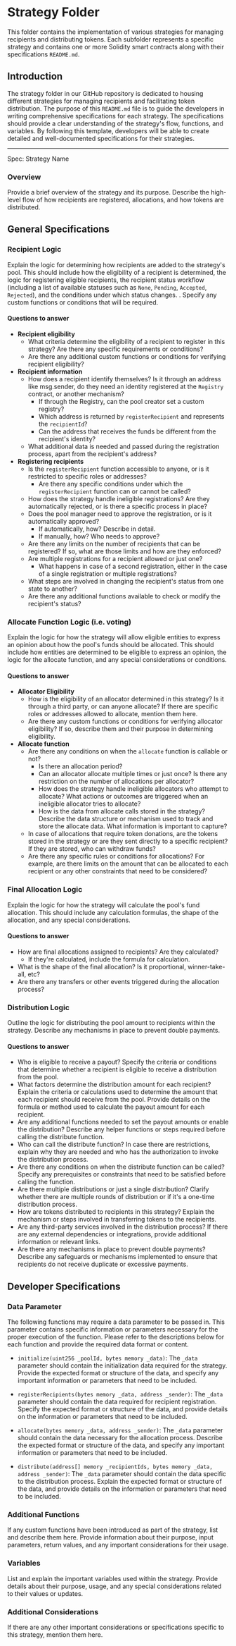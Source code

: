 # Strategy Folder

This folder contains the implementation of various strategies for managing recipients and distributing tokens. Each subfolder represents a specific strategy and contains one or more Solidity smart contracts along with their specifications `README.md`.

## Introduction

The strategy folder in our GitHub repository is dedicated to housing different strategies for managing recipients and facilitating token distribution. The purpose of this `README.md` file is to guide the developers in writing comprehensive specifications for each strategy. The specifications should provide a clear understanding of the strategy's flow, functions, and variables. By following this template, developers will be able to create detailed and well-documented specifications for their strategies.

----
Spec: Strategy Name

### Overview

Provide a brief overview of the strategy and its purpose. Describe the high-level flow of how recipients are registered, allocations, and how tokens are distributed.

## General Specifications

### Recipient Logic

Explain the logic for determining how recipients are added to the strategy's pool. This should include how the eligibility of a recipient is determined, the logic for registering eligible recipients, the recipient status workflow (including a list of available statuses such as `None`, `Pending`, `Accepted`, `Rejected`), and the conditions under which status changes. . Specify any custom functions or conditions that will be required. 

#### Questions to answer

- **Recipient eligibility**
    - What criteria determine the eligibility of a recipient to register in this strategy? Are there any specific requirements or conditions?
    - Are there any additional custom functions or conditions for verifying recipient eligibility?
- **Recipient information**
    - How does a recipient identify themselves? Is it through an address like msg.sender, do they need an identity registered at the `Registry` contract, or another mechanism? 
        - If through the Registry, can the pool creator set a custom registry?
        - Which address is returned by `registerRecipient` and represents the `recipientId`?
        - Can the address that receives the funds be different from the recipient's identity?
    - What additional data is needed and passed during the registration process, apart from the recipient's address?
- **Registering recipients**
    - Is the `registerRecipient` function accessible to anyone, or is it restricted to specific roles or addresses?
        - Are there any specific conditions under which the `registerRecipient` function can or cannot be called?
    - How does the strategy handle ineligible registrations? Are they automatically rejected, or is there a specific process in place?
    - Does the pool manager need to approve the registration, or is it automatically approved? 
        - If automatically, how? Describe in detail.
        - If manually, how? Who needs to approve?   
    - Are there any limits on the number of recipients that can be registered? If so, what are those limits and how are they enforced?
    - Are multiple registrations for a recipient allowed or just one?
        - What happens in case of a second registration, either in the case of a single registration or multiple registrations?
    - What steps are involved in changing the recipient's status from one state to another?
    - Are there any additional functions available to check or modify the recipient's status?

### Allocate Function Logic (i.e. voting)

Explain the logic for how the strategy will allow eligible entities to express an opinion about how the pool's funds should be allocated. This should include how entities are determined to be eligible to express an opinion, the logic for the allocate function, and any special considerations or conditions.

#### Questions to answer

- **Allocator Eligibility**
    - How is the eligibility of an allocator determined in this strategy? Is it through a third party, or can anyone allocate? If there are specific roles or addresses allowed to allocate, mention them here.
    - Are there any custom functions or conditions for verifying allocator eligibility? If so, describe them and their purpose in determining eligibility.
- **Allocate function**
    - Are there any conditions on when the `allocate` function is callable or not? 
        - Is there an allocation period?
        - Can an allocator allocate multiple times or just once? Is there any restriction on the number of allocations per allocator?
        - How does the strategy handle ineligible allocators who attempt to allocate? What actions or outcomes are triggered when an ineligible allocator tries to allocate?
        - How is the data from allocate calls stored in the strategy? Describe the data structure or mechanism used to track and store the allocate data. What information is important to capture?
    - In case of allocations that require token donations, are the tokens stored in the strategy or are they sent directly to a specific recipient? If they are stored, who can withdraw funds?
    - Are there any specific rules or conditions for allocations? For example, are there limits on the amount that can be allocated to each recipient or any other constraints that need to be considered?

### Final Allocation Logic

Explain the logic for how the strategy will calculate the pool's fund allocation. This should include any calculation formulas, the shape of the allocation, and any special considerations.

#### Questions to answer
- How are final allocations assigned to recipients? Are they calculated?
    - If they're calculated, include the formula for calculation. 
- What is the shape of the final allocation? Is it proportional, winner-take-all, etc?
- Are there any transfers or other events triggered during the allocation process?

### Distribution Logic

Outline the logic for distributing the pool amount to recipients within the strategy. Describe any mechanisms in place to prevent double payments.

#### Questions to answer

- Who is eligible to receive a payout? Specify the criteria or conditions that determine whether a recipient is eligible to receive a distribution from the pool.
- What factors determine the distribution amount for each recipient? Explain the criteria or calculations used to determine the amount that each recipient should receive from the pool. Provide details on the formula or method used to calculate the payout amount for each recipient.
- Are any additional functions needed to set the payout amounts or enable the distribution? Describe any helper functions or steps required before calling the distribute function.
- Who can call the distribute function? In case there are restrictions, explain why they are needed and who has the authorization to invoke the distribution process.
- Are there any conditions on when the distribute function can be called? Specify any prerequisites or constraints that need to be satisfied before calling the function.
- Are there multiple distributions or just a single distribution? Clarify whether there are multiple rounds of distribution or if it's a one-time distribution process.
- How are tokens distributed to recipients in this strategy? Explain the mechanism or steps involved in transferring tokens to the recipients.
- Are any third-party services involved in the distribution process? If there are any external dependencies or integrations, provide additional information or relevant links.
- Are there any mechanisms in place to prevent double payments? Describe any safeguards or mechanisms implemented to ensure that recipients do not receive duplicate or excessive payments.

## Developer Specifications

### Data Parameter

The following functions may require a data parameter to be passed in. This parameter contains specific information or parameters necessary for the proper execution of the function. Please refer to the descriptions below for each function and provide the required data format or content.

- `initialize(uint256 _poolId, bytes memory _data)`: The `_data` parameter should contain the initialization data required for the strategy. Provide the expected format or structure of the data, and specify any important information or parameters that need to be included.

- `registerRecipients(bytes memory _data, address _sender)`: The `_data` parameter should contain the data required for recipient registration. Specify the expected format or structure of the data, and provide details on the information or parameters that need to be included.

- `allocate(bytes memory _data, address _sender)`: The `_data` parameter should contain the data necessary for the allocation process. Describe the expected format or structure of the data, and specify any important information or parameters that need to be included.

- `distribute(address[] memory _recipientIds, bytes memory _data, address _sender)`: The `_data` parameter should contain the data specific to the distribution process. Explain the expected format or structure of the data, and provide details on the information or parameters that need to be included.

### Additional Functions

If any custom functions have been introduced as part of the strategy, list and describe them here. Provide information about their purpose, input parameters, return values, and any important considerations for their usage.

### Variables

List and explain the important variables used within the strategy. Provide details about their purpose, usage, and any special considerations related to their values or updates.

### Additional Considerations

If there are any other important considerations or specifications specific to this strategy, mention them here.
